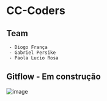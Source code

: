 # CC-Coders

## Team
     - Diogo França
     - Gabriel Persike
     - Paola Lucio Rosa

## Gitflow - Em construção
![image](https://github.com/user-attachments/assets/6276db7c-d8bf-43df-84e7-901af30cac50)
